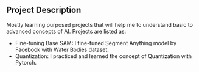 
## Project Description
Mostly learning purposed projects that will help me to understand basic to advanced concepts of AI. 
Projects are listed as:

- Fine-tuning Base SAM: I fine-tuned Segment Anything model by Facebook with Water Bodies dataset.
- Quantization: I practiced and learned the concept of Quantization with Pytorch.

